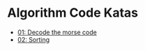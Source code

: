 # Algorithm Code Katas

- [01: Decode the morse code](https://github.com/DanielAltamirano/ms-codekatas/tree/master/Algorithms/Decode%20the%20morse%20code)
- [02: Sorting](https://github.com/MakingSense/coding-dojo/tree/master/Algorithms/Sorting)